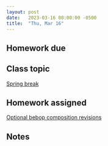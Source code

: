```yaml
---
layout: post
date:   2023-03-16 00:00:00 -0500
title:  "Thu, Mar 16"
---
```


## Homework due



## Class topic

[Spring break]()

## Homework assigned

[Optional bebop composition revisions](https://viva.pressbooks.pub/openmusictheory/chapter/jazz-embellishing-chords/#assignments)

## Notes


